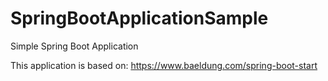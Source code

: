 # SpringBootApplicationSample
Simple Spring Boot Application

This application is based on: https://www.baeldung.com/spring-boot-start
